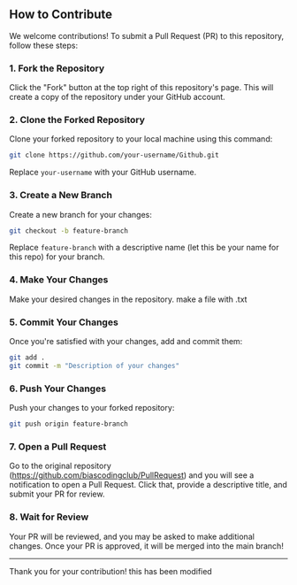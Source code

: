 
## How to Contribute

We welcome contributions! To submit a Pull Request (PR) to this repository, follow these steps:

### 1. Fork the Repository
Click the "Fork" button at the top right of this repository's page. This will create a copy of the repository under your GitHub account.

### 2. Clone the Forked Repository
Clone your forked repository to your local machine using this command:

```bash
git clone https://github.com/your-username/Github.git
```

Replace `your-username` with your GitHub username.

### 3. Create a New Branch
Create a new branch for your changes:

```bash
git checkout -b feature-branch
```

Replace `feature-branch` with a descriptive name (let this be your name for this repo) for your branch.

### 4. Make Your Changes
Make your desired changes in the repository.
make a file with <your-name>.txt

### 5. Commit Your Changes
Once you're satisfied with your changes, add and commit them:

```bash
git add .
git commit -m "Description of your changes"
```

### 6. Push Your Changes
Push your changes to your forked repository:

```bash
git push origin feature-branch
```

### 7. Open a Pull Request
Go to the original repository (https://github.com/biascodingclub/PullRequest) and you will see a notification to open a Pull Request. Click that, provide a descriptive title, and submit your PR for review.

### 8. Wait for Review
Your PR will be reviewed, and you may be asked to make additional changes. Once your PR is approved, it will be merged into the main branch!

---

Thank you for your contribution!
this has been modified